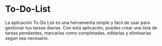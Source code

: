 # To-Do-List
La aplicación To-Do List es una herramienta simple y fácil de usar para gestionar tus tareas diarias. Con esta aplicación, puedes crear una lista de tareas pendientes, marcarlas como completadas, editarlas y eliminarlas según sea necesario.
